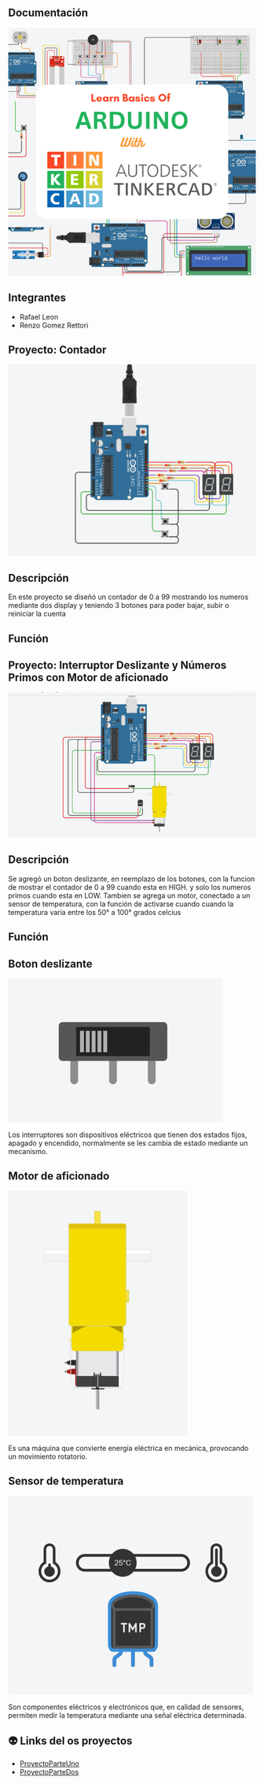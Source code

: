 
## Documentación 
![Tinkercad](./Image/arduino.png)


## Integrantes 
- Rafael Leon
- Renzo Gomez Rettori

## Proyecto: Contador
![Tinkercad](./Image/Arduinodosdisplay.png)

## Descripción
En este proyecto se diseñó un contador de 0 a 99 mostrando los numeros mediante dos display y teniendo 3 botones 
para poder bajar, subir o reiniciar la cuenta

## Función

## Proyecto: Interruptor Deslizante y Números Primos con Motor de aficionado
![Tinkercad](./Image/ImagenParteDos.png)


## Descripción
Se agregó un boton deslizante, en reemplazo de los botones, con la funcion de mostrar el contador de 0 a 99 cuando esta en HIGH.
y solo los numeros primos cuando esta en LOW.
Tambien se agrega un motor, conectado a un sensor de temperatura, con la función de activarse cuando cuando la temperatura varia
entre los 50° a 100° grados celcius

## Función

## Boton deslizante
![Tinkercad](./Image/BotonDeslizante.png)

Los interruptores son dispositivos eléctricos que tienen dos estados fijos, apagado y encendido, normalmente se les cambia de estado mediante un mecanismo.

## Motor de aficionado
![Tinkercad](./Image/MotorAficionado.png)

Es una máquina que convierte energía eléctrica en mecánica, provocando un movimiento rotatorio.

## Sensor de temperatura
![Tinkercad](./Image/SensorTemperatura.png)

Son componentes eléctricos y electrónicos que, en calidad de sensores, permiten medir la temperatura 
mediante una señal eléctrica determinada.

## :alien: Links del os proyectos
- [ProyectoParteUno](https://www.tinkercad.com/things/hkAItijYbKW-primerparcial/editel)
- [ProyectoParteDos](https://www.tinkercad.com/things/5mqfWWkbnb2-copy-of-primerparcialmotor2parte/editel?tenant=circuits)
